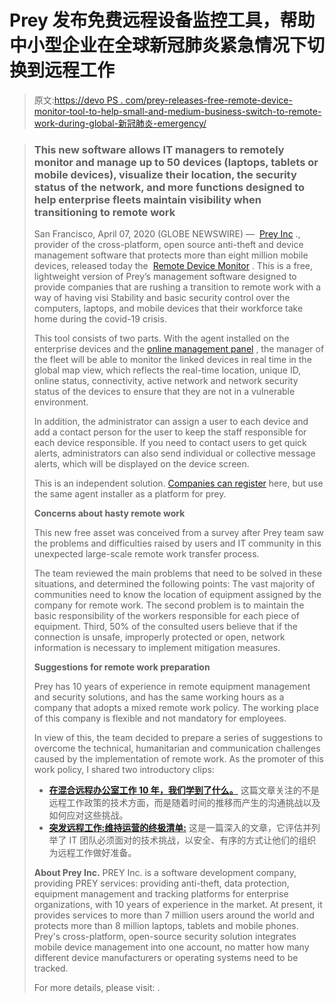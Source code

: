 # Prey 发布免费远程设备监控工具，帮助中小型企业在全球新冠肺炎紧急情况下切换到远程工作

> 原文:[https://devo PS . com/prey-releases-free-remote-device-monitor-tool-to-help-small-and-medium-business-switch-to-remote-work-during-global-新冠肺炎-emergency/](https://devops.com/prey-releases-free-remote-device-monitor-tool-to-help-small-and-medium-businesses-switch-to-remote-work-during-global-covid-19-emergency/)

> ### This new software allows IT managers to remotely monitor and manage up to 50 devices (laptops, tablets or mobile devices), visualize their location, the security status of the network, and more functions designed to help enterprise fleets maintain visibility when transitioning to remote work
> 
> San Francisco, April 07, 2020 (GLOBE NEWSWIRE) —  [Prey Inc](https://www.globenewswire.com/Tracker?data=tvkgjavRLSJWBKMNWza9ujFUl2F0exFc-W20-QSdMYZWh5Q3XdvYUdux7pVY7w7oyVt9egQ7wVDMdGmz-czKYg==) ., provider of the cross-platform, open source anti-theft and device management software that protects more than eight million mobile devices, released today the  [Remote Device Monitor](https://www.globenewswire.com/Tracker?data=QGd3PHZoSY_m_kiMdMyiDHxWI_dQ6lFFDDPpwEnOajtWag6NzdrSmIXFJF0ouPDf2ff_xlG06Iq7Q7E7e52ENL7aS5djzwg5VmQe2DIMFQg=) . This is a free, lightweight version of Prey’s management software designed to provide companies that are rushing a transition to remote work with a way of having visi Stability and basic security control over the computers, laptops, and mobile devices that their workforce take home during the covid-19 crisis.
> 
> This tool consists of two parts. With the agent installed on the enterprise devices and the [online management panel](https://www.globenewswire.com/Tracker?data=yJ6KjReIrsVA3_gf0TsTwaCBATMiQC6OnnlZ14N7jOqZpGhcHVQDukCpxuUKjUgDUfVWpYhWnHrrkmlBiwpg_n347WC9p2Tk0rDHr2dhSmg=) , the manager of the fleet will be able to monitor the linked devices in real time in the global map view, which reflects the real-time location, unique ID, online status, connectivity, active network and network security status of the devices to ensure that they are not in a vulnerable environment.
> 
> In addition, the administrator can assign a user to each device and add a contact person for the user to keep the staff responsible for each device responsible. If you need to contact users to get quick alerts, administrators can also send individual or collective message alerts, which will be displayed on the device screen.
> 
> This is an independent solution. [Companies can register](https://www.globenewswire.com/Tracker?data=G0Cp5tLw8rWXvCGejTTQfsoxsPXqjXW9iSALVL7kj_U8LBg-xND77epFE0teX2lY07sbiJQmAvah0nUWNB9G0BLgiMierzRAmBM6SdMv00-6d1BrFIiXOzQUx8xi2blt) here, but use the same agent installer as a platform for prey.
> 
> **Concerns about hasty remote work**
> 
> This new free asset was conceived from a survey after Prey team saw the problems and difficulties raised by users and IT community in this unexpected large-scale remote work transfer process.
> 
> The team reviewed the main problems that need to be solved in these situations, and determined the following points: The vast majority of communities need to know the location of equipment assigned by the company for remote work. The second problem is to maintain the basic responsibility of the workers responsible for each piece of equipment. Third, 50% of the consulted users believe that if the connection is unsafe, improperly protected or open, network information is necessary to implement mitigation measures.
> 
> **Suggestions for remote work preparation**
> 
> Prey has 10 years of experience in remote equipment management and security solutions, and has the same working hours as a company that adopts a mixed remote work policy. The working place of this company is flexible and not mandatory for employees.
> 
> In view of this, the team decided to prepare a series of suggestions to overcome the technical, humanitarian and communication challenges caused by the implementation of remote work. As the promoter of this work policy, I shared two introductory clips:
> 
> *   **[在混合远程办公室工作 10 年，我们学到了什么。](https://preyproject.com/blog/en/what-we-learned-about-communicating-from-working-in-a-hybrid-remote-office-for-10-years/)**
>     这篇文章关注的不是远程工作政策的技术方面，而是随着时间的推移而产生的沟通挑战以及如何应对这些挑战。
> *   **[突发远程工作:维持运营的终极清单:](https://preyproject.com/blog/en/sudden-remote-work-the-ultimate-checklist-to-maintain-operations-on-this-covid-19-crisis/)** 这是一篇深入的文章，它评估并列举了 IT 团队必须面对的技术挑战，以安全、有序的方式让他们的组织为远程工作做好准备。
> 
> **About Prey Inc.**
> PREY Inc. is a software development company, providing PREY services: providing anti-theft, data protection, equipment management and tracking platforms for enterprise organizations, with 10 years of experience in the market. At present, it provides services to more than 7 million users around the world and protects more than 8 million laptops, tablets and mobile phones. Prey's cross-platform, open-source security solution integrates mobile device management into one account, no matter how many different device manufacturers or operating systems need to be tracked.
> 
> For more details, please visit: .